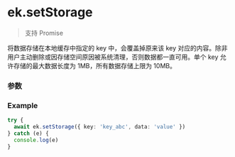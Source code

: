 # ek.setStorage

> <Icon type="success" /> 支持 Promise

将数据存储在本地缓存中指定的 key 中，会覆盖掉原来该 key 对应的内容。除非用户主动删除或因存储空间原因被系统清理，否则数据都一直可用。单个 key 允许存储的最大数据长度为 1MB，所有数据存储上限为 10MB。

### 参数

<Props :data="props" options />

### Example

```ts
try {
  await ek.setStorage({ key: 'key_abc', data: 'value' })
} catch (e) {
  console.log(e)
}
```

<script setup>
const props = [
    {
        name: "key", 
        type: "string",
        default: "",
        required: true, 
        desc: "本地缓存中指定的 key", 
        version: "0.1.0"
    },
    {
        name: "data", 
        type: "any",
        default: "",
        required: true, 
        desc: "需要存储的内容。只支持原生类型、Date、及能够通过 JSON.stringify 序列化的对象", 
        version: "0.1.0"
    },
]
</script>

